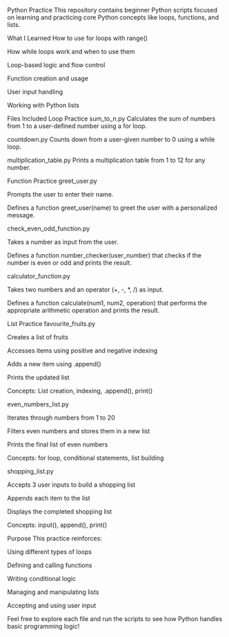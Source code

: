 Python Practice
This repository contains beginner Python scripts focused on learning and practicing core Python concepts like loops, functions, and lists.

What I Learned
How to use for loops with range()

How while loops work and when to use them

Loop-based logic and flow control

Function creation and usage

User input handling

Working with Python lists

Files Included
Loop Practice
sum_to_n.py
Calculates the sum of numbers from 1 to a user-defined number using a for loop.

countdown.py
Counts down from a user-given number to 0 using a while loop.

multiplication_table.py
Prints a multiplication table from 1 to 12 for any number.

Function Practice
greet_user.py

Prompts the user to enter their name.

Defines a function greet_user(name) to greet the user with a personalized message.

check_even_odd_function.py

Takes a number as input from the user.

Defines a function number_checker(user_number) that checks if the number is even or odd and prints the result.

calculator_function.py

Takes two numbers and an operator (+, -, *, /) as input.

Defines a function calculate(num1, num2, operation) that performs the appropriate arithmetic operation and prints the result.

List Practice
favourite_fruits.py

Creates a list of fruits

Accesses items using positive and negative indexing

Adds a new item using .append()

Prints the updated list

Concepts: List creation, indexing, .append(), print()

even_numbers_list.py

Iterates through numbers from 1 to 20

Filters even numbers and stores them in a new list

Prints the final list of even numbers

Concepts: for loop, conditional statements, list building

shopping_list.py

Accepts 3 user inputs to build a shopping list

Appends each item to the list

Displays the completed shopping list

Concepts: input(), append(), print()

Purpose
This practice reinforces:

Using different types of loops

Defining and calling functions

Writing conditional logic

Managing and manipulating lists

Accepting and using user input

Feel free to explore each file and run the scripts to see how Python handles basic programming logic!

